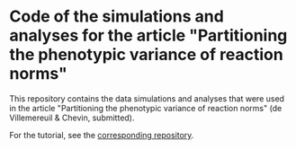 # Code of the simulations and analyses for the article "Partitioning the phenotypic variance of reaction norms"

This repository contains the data simulations and analyses that were used in the article "Partitioning the phenotypic variance of reaction norms" (de Villemereuil & Chevin, submitted).

For the tutorial, see the [corresponding repository](https://github.com/devillemereuil/TutoPartReacNorm).
